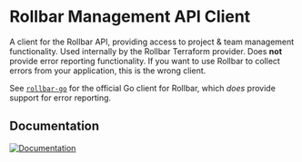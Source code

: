 Rollbar Management API Client
=============================

A client for the Rollbar API, providing access to project & team management
functionality. Used internally by the Rollbar Terraform provider.  Does **not**
provide error reporting functionality. If you want to use Rollbar to collect
errors from your application, this is the wrong client.

See [`rollbar-go`](https://github.com/rollbar/rollbar-go) for the official Go
client for Rollbar, which *does* provide support for error reporting.


Documentation
-------------

[![Documentation](https://godoc.org/github.com/rollbar/terraform-provider-rollbar?status.svg)](http://godoc.org/github.com/rollbar/terraform-provider-rollbar)
